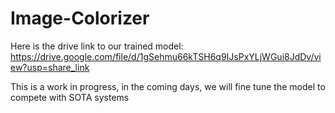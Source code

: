 # Image-Colorizer
Here is the drive link to our trained model: https://drive.google.com/file/d/1gSehmu66kTSH6q9IJsPxYLjWGui8JdDv/view?usp=share_link

This is a work in progress, in the coming days, we will fine tune the model to compete with SOTA systems
